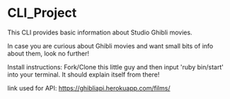 # CLI_Project

This CLI provides basic information about Studio Ghibli movies.

In case you are curious about Ghibli movies and want small bits of info about them, look no further!

Install instructions: Fork/Clone this little guy and then input 'ruby bin/start' into your terminal. 
It should explain itself from there!

link used for API: https://ghibliapi.herokuapp.com/films/


